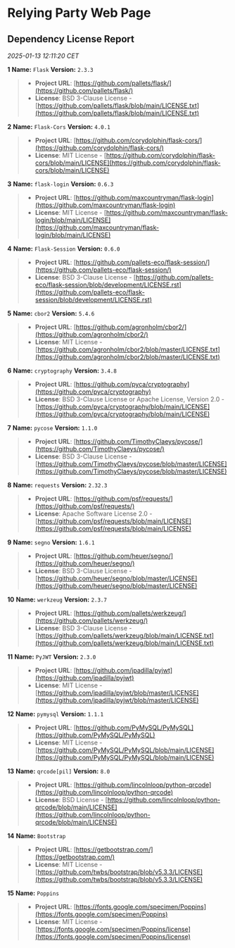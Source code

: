 # Relying Party Web Page

## Dependency License Report

_2025-01-13 12:11:20 CET_

**1** **Name:** `Flask` **Version:** `2.3.3`

> - **Project URL**: [https://github.com/pallets/flask/](https://github.com/pallets/flask/)
> - **License**: BSD 3-Clause License - [https://github.com/pallets/flask/blob/main/LICENSE.txt](https://github.com/pallets/flask/blob/main/LICENSE.txt)

**2** **Name:** `Flask-Cors` **Version:** `4.0.1`

> - **Project URL**: [https://github.com/corydolphin/flask-cors/](https://github.com/corydolphin/flask-cors/)
> - **License**: MIT License - [https://github.com/corydolphin/flask-cors/blob/main/LICENSE](https://github.com/corydolphin/flask-cors/blob/main/LICENSE)

**3** **Name:** `flask-login` **Version:** `0.6.3`

> - **Project URL**: [https://github.com/maxcountryman/flask-login](https://github.com/maxcountryman/flask-login)
> - **License**: MIT License - [https://github.com/maxcountryman/flask-login/blob/main/LICENSE](https://github.com/maxcountryman/flask-login/blob/main/LICENSE)

**4** **Name:** `Flask-Session` **Version:** `0.6.0`

> - **Project URL**: [https://github.com/pallets-eco/flask-session/](https://github.com/pallets-eco/flask-session/)
> - **License**: BSD 3-Clause License - [https://github.com/pallets-eco/flask-session/blob/development/LICENSE.rst](https://github.com/pallets-eco/flask-session/blob/development/LICENSE.rst)

**5** **Name:** `cbor2` **Version:** `5.4.6`

> - **Project URL**: [https://github.com/agronholm/cbor2/](https://github.com/agronholm/cbor2/)
> - **License**: MIT License - [https://github.com/agronholm/cbor2/blob/master/LICENSE.txt](https://github.com/agronholm/cbor2/blob/master/LICENSE.txt)

**6** **Name:** `cryptography` **Version:** `3.4.8`

> - **Project URL**: [https://github.com/pyca/cryptography](https://github.com/pyca/cryptography)
> - **License**: BSD 3-Clause License or Apache License, Version 2.0 - [https://github.com/pyca/cryptography/blob/main/LICENSE](https://github.com/pyca/cryptography/blob/main/LICENSE)

**7** **Name:** `pycose` **Version:** `1.1.0`

> - **Project URL**: [https://github.com/TimothyClaeys/pycose/](https://github.com/TimothyClaeys/pycose/)
> - **License**: BSD 3-Clause License - [https://github.com/TimothyClaeys/pycose/blob/master/LICENSE](https://github.com/TimothyClaeys/pycose/blob/master/LICENSE)

**8** **Name:** `requests` **Version:** `2.32.3`

> - **Project URL**: [https://github.com/psf/requests/](https://github.com/psf/requests/)
> - **License**: Apache Software License 2.0 - [https://github.com/psf/requests/blob/main/LICENSE](https://github.com/psf/requests/blob/main/LICENSE)

**9** **Name:** `segno` **Version:** `1.6.1`

> - **Project URL**: [https://github.com/heuer/segno/](https://github.com/heuer/segno/)
> - **License**: BSD 3-Clause License - [https://github.com/heuer/segno/blob/master/LICENSE](https://github.com/heuer/segno/blob/master/LICENSE)

**10** **Name:** `werkzeug` **Version:** `2.3.7`

> - **Project URL**: [https://github.com/pallets/werkzeug/](https://github.com/pallets/werkzeug/)
> - **License**: BSD 3-Clause License - [https://github.com/pallets/werkzeug/blob/main/LICENSE.txt](https://github.com/pallets/werkzeug/blob/main/LICENSE.txt)

**11** **Name:** `PyJWT` **Version:** `2.3.0`

> - **Project URL**: [https://github.com/jpadilla/pyjwt](https://github.com/jpadilla/pyjwt)
> - **License**: MIT License - [https://github.com/jpadilla/pyjwt/blob/master/LICENSE](https://github.com/jpadilla/pyjwt/blob/master/LICENSE)

**12** **Name:** `pymysql` **Version:** `1.1.1`

> - **Project URL**: [https://github.com/PyMySQL/PyMySQL](https://github.com/PyMySQL/PyMySQL)
> - **License**: MIT License - [https://github.com/PyMySQL/PyMySQL/blob/main/LICENSE](https://github.com/PyMySQL/PyMySQL/blob/main/LICENSE)

**13** **Name:** `qrcode[pil]` **Version:** `8.0`

> - **Project URL**: [https://github.com/lincolnloop/python-qrcode](https://github.com/lincolnloop/python-qrcode)
> - **License**: BSD License - [https://github.com/lincolnloop/python-qrcode/blob/main/LICENSE](https://github.com/lincolnloop/python-qrcode/blob/main/LICENSE)

**14** **Name:** `Bootstrap`

> - **Project URL**: [https://getbootstrap.com/](https://getbootstrap.com/)
> - **License**: MIT License - [https://github.com/twbs/bootstrap/blob/v5.3.3/LICENSE](https://github.com/twbs/bootstrap/blob/v5.3.3/LICENSE)

**15** **Name:** `Poppins`

> - **Project URL**: [https://fonts.google.com/specimen/Poppins](https://fonts.google.com/specimen/Poppins)
> - **License**: MIT License - [https://fonts.google.com/specimen/Poppins/license](https://fonts.google.com/specimen/Poppins/license)
